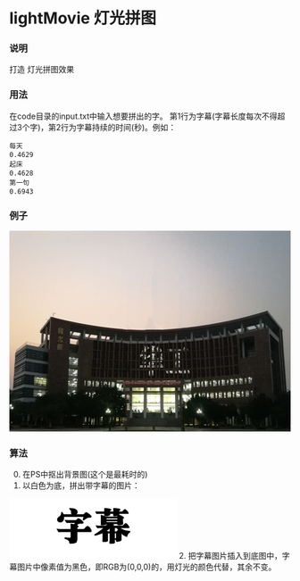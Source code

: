 # lightMovie 灯光拼图

### 说明
打造 灯光拼图效果

### 用法
在code目录的input.txt中输入想要拼出的字。
第1行为字幕(字幕长度每次不得超过3个字)，第2行为字幕持续的时间(秒)。例如：
```
每天
0.4629
起床
0.4628
第一句
0.6943
```

### 例子
<img src="./code/movefig.gif" height="360" width="640">  

### 算法

0. 在PS中抠出背景图(这个是最耗时的)  
1. 以白色为底，拼出带字幕的图片：  
<img src="./docs/字幕图片.png" height="108" width="300">  
2. 把字幕图片插入到底图中，字幕图片中像素值为黑色，即RGB为(0,0,0)的，用灯光的颜色代替，其余不变。

